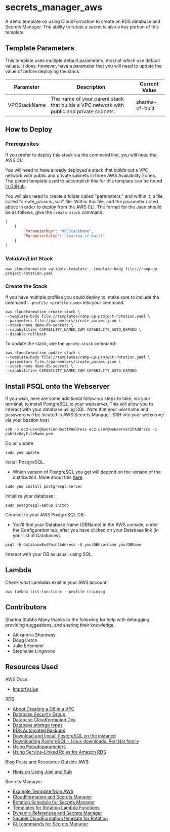 # secrets_manager_aws

A demo template on using CloudFormation to create an RDS database and Secrets Manager. The ability to rotate a secret is also a key portion of this template.

## Template Parameters

This template uses multiple default parameters, most of which use default values. It does, however, have a parameter that you will need to update the value of before deploying the stack.

| Parameter | Description | Current Value |
| --------- |------------ |-------------- |
| VPCStackName | The name of your parent stack that builds a VPC network with public and private subnets. | sharina-cf-built |

## How to Deploy

### Prerequisites

If you prefer to deploy this stack via the command line, you will need the AWS CLI.

You will need to have already deployed a stack that builds out a VPC network with public and private subnets in three AWS Availability Zones. The parent template used to accomplish this for this template can be found [in GitHub](https://github.com/1Strategy/vpc-starter-template). 

You will also need to create a folder called "paramaters," and within it, a file called "create_params.json" file. Within this file, add the parameter noted above in order to deploy from the AWS CLI. The format for the Json should be as follows, give the `create-stack` command:

```json
[
    {
        "ParameterKey": "VPCStackName",
        "ParameterValue": "sharina-cf-built"
    }
]
```

### Validate/Lint Stack

```shell
aws cloudformation validate-template --template-body file://ramp-up-project-rotation.yaml
```

### Create the Stack

If you have multiple profiles you could deploy to, make sure to include the command `--profile <profile-name>` into your command.

```shell
aws cloudformation create-stack \
--template-body file://templates/ramp-up-project-rotation.yaml \
--parameters file://parameters/create_params.json \
--stack-name demo-db-secrets \
--capabilities CAPABILITY_NAMED_IAM CAPABILITY_AUTO_EXPAND \
--disable-rollback
```

To update the stack, use the `update-stack` command:

```shell
aws cloudformation update-stack \
--template-body file://templates/ramp-up-project-rotation.yaml \
--parameters file://parameters/create_params.json \
--stack-name demo-db-secrets \
--capabilities CAPABILITY_NAMED_IAM CAPABILITY_AUTO_EXPAND
```

## Install PSQL onto the Webserver

If you wish, here are some additional follow-up steps to take, via your terminal, to install PostgreSQL to your webserver. This will allow you to interact with your database using SQL. Note that your username and password will be located in AWS Secrets Manager.
SSH into your webserver via your bastion host

```shell
ssh -J ec2-user@bastionHostIPAddress ec2-user@webserverIPAddress -i publicKeyFileName.pem
```

Do an update

```shell
sudo yum update
```

Install PostgreSQL.

* Which version of PostgreSQL you get will depend on the version of the distribution. More about this [here](https://www.postgresql.org/download/linux/redhat/).

```shell
sudo yum install postgresql-server
```

Initialize your database:

```shell
sudo postgresql-setup initdb
```

Connect to your AWS PostgreSQL DB:

* You'll find your Database Name (DBName) in the AWS console, under the Configuration tab, after you have clicked on your Database link (in your list of Databases).

```shell
psql -h databaseEndPointAddress -U yourDBUsername yourDBName
```

Interact with your DB as usual, using SQL.

## Lambda

Check what Lambdas exist in your AWS account:

```
aws lambda list-functions --profile training
```

## Contributors

Sharina Stubbs
Many thanks to the following for help with debugging, providing suggestions, and sharing their knowledge.

* Alexandra Shumway
* Doug Ireton
* Julie Erlemeier
* Stephanie Lingwood

## Resources Used

AWS Docs:

* [ImportValue](https://docs.aws.amazon.com/AWSCloudFormation/latest/UserGuide/intrinsic-function-reference-importvalue.html)

RDS:

* [About Creating a DB in a VPC](https://docs.aws.amazon.com/AmazonRDS/latest/UserGuide/USER_VPC.WorkingWithRDSInstanceinaVPC.html)
* [Database Security Group](https://docs.aws.amazon.com/AWSCloudFormation/latest/UserGuide/aws-properties-rds-security-group.html)
* [Database Cloudformation Doc](https://docs.aws.amazon.com/AWSCloudFormation/latest/UserGuide/aws-properties-rds-database-instance.html)
* [Database storage types](https://docs.aws.amazon.com/AmazonRDS/latest/UserGuide/CHAP_Storage.html)
* [RDS Automated Backups](https://aws.amazon.com/rds/details/backup/)
* [Download and Install PostgreSQL on the instance](https://github.com/snowplow/snowplow/wiki/Setting-up-PostgreSQL)
* [Downloading PostgreSQL - Linux downloads, Red Hat family](https://www.postgresql.org/download/linux/redhat/)
* [Using Pseudoparameters](https://docs.aws.amazon.com/AWSCloudFormation/latest/UserGuide/pseudo-parameter-reference.html)
* [Using Service-Linked Roles for Amazon RDS](https://docs.aws.amazon.com/AmazonRDS/latest/UserGuide/UsingWithRDS.IAM.ServiceLinkedRoles.html)

Blog Posts and Resources Outside AWS:

* [Hints on Using Join and Sub](https://theburningmonk.com/2019/05/cloudformation-protip-use-fnsub-instead-of-fnjoin/)

Secrets Manager:

* [Example Template from AWS](https://docs.aws.amazon.com/AWSCloudFormation/latest/UserGuide/aws-resource-secretsmanager-rotationschedule.html#cfn-secretsmanager-rotationschedule-rotationlambdaarn)
* [CloudFormation and Secrets Manager](https://aws.amazon.com/blogs/security/how-to-create-and-retrieve-secrets-managed-in-aws-secrets-manager-using-aws-cloudformation-template/)
* [Rotation Schedule for Secrets Manager](https://docs.aws.amazon.com/AWSCloudFormation/latest/UserGuide/aws-resource-secretsmanager-rotationschedule.html#cfn-secretsmanager-rotationschedule-rotationlambdaarn)
* [Templates for Rotation Lambda Functions](https://docs.aws.amazon.com/secretsmanager/latest/userguide/reference_available-rotation-templates.html)
* [Dynamic References and Secrets Manager](https://docs.aws.amazon.com/AWSCloudFormation/latest/UserGuide/dynamic-references.html)
* [Sample CloudFormation template for Rotation](https://github.com/aws-samples/aws-secrets-manager-rotation-lambdas/blob/master/SecretsManagerRDSPostgreSQLRotationSingleUser/lambda_function.py)
* [CLI commands for Secrets Manager](https://aws.amazon.com/premiumsupport/knowledge-center/lambda-function-secrets-manager/)